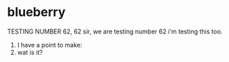# blueberry

TESTING NUMBER 62, 62 sir, we are testing number 62
i'm testing this too.
1. I have a point to make:
2. wat is it? 

